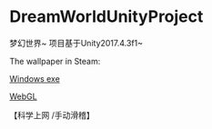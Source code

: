 # DreamWorldUnityProject
梦幻世界~ 项目基于Unity2017.4.3f1~

The wallpaper in Steam:

[Windows exe](https://steamcommunity.com/sharedfiles/filedetails/?id=2064110084)

[WebGL](https://steamcommunity.com/sharedfiles/filedetails/?id=2065622578)

【科学上网 /手动滑稽】